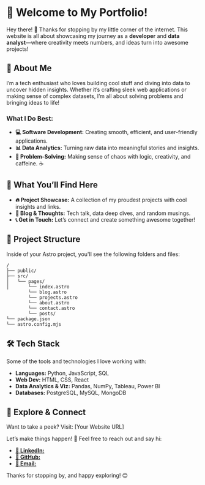 # 🎨 Welcome to My Portfolio!

Hey there! 👋 Thanks for stopping by my little corner of the internet. This website is all about showcasing my journey as a **developer** and **data analyst**—where creativity meets numbers, and ideas turn into awesome projects!

## 🌟 About Me
I’m a tech enthusiast who loves building cool stuff and diving into data to uncover hidden insights. Whether it’s crafting sleek web applications or making sense of complex datasets, I’m all about solving problems and bringing ideas to life!

### What I Do Best:
- **💻 Software Development:** Creating smooth, efficient, and user-friendly applications.
- **📊 Data Analytics:** Turning raw data into meaningful stories and insights.
- **🤔 Problem-Solving:** Making sense of chaos with logic, creativity, and caffeine. ☕

## 🚀 What You’ll Find Here
- **🔥 Project Showcase:** A collection of my proudest projects with cool insights and links.
- **📝 Blog & Thoughts:** Tech talk, data deep dives, and random musings.
- **📞 Get in Touch:** Let’s connect and create something awesome together!

## 🚀 Project Structure

Inside of your Astro project, you'll see the following folders and files:

```text
/
├── public/
├── src/
│   └── pages/
│       └── index.astro
        └── blog.astro
        └── projects.astro
        └── about.astro
        └── contact.astro
        └── posts/
└── package.json
└── astro.config.mjs
```

## 🛠️ Tech Stack
Some of the tools and technologies I love working with:
- **Languages:** Python, JavaScript, SQL
- **Web Dev:** HTML, CSS, React
- **Data Analytics & Viz:** Pandas, NumPy, Tableau, Power BI
- **Databases:** PostgreSQL, MySQL, MongoDB

## 🎯 Explore & Connect
Want to take a peek? Visit: [Your Website URL]

Let’s make things happen! 🚀 Feel free to reach out and say hi:
- [**💼 LinkedIn:**](https://www.linkedin.com/in/ekkojames/)
- [**🐙 GitHub:**](https://github.com/JamesrPrince)
- [**📩 Email:**](ekkolabs2@gmail.com)

Thanks for stopping by, and happy exploring! 😊